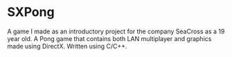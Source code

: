 # SXPong

A game I made as an introductory project for the company SeaCross as a 19 year old. A Pong game that contains both LAN multiplayer and graphics made using DirectX. Written using C/C++.  
